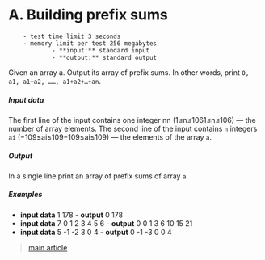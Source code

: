 # A. Building prefix sums

        - test time limit 3 seconds
        - memory limit per test 256 megabytes
                - **input:** standard input
                - **output:** standard output


Given an array a. Output its array of prefix sums. In other words, print `0, a1, a1+a2, ……, a1+a2+…+an`.

##### Input data

The first line of the input contains one integer nn (1≤n≤1061≤n≤106) — the number of array elements.
The second line of the input contains `n` integers `ai` (−109≤ai≤109−109≤ai≤109) — the elements of the array `a`.

##### Output

In a single line print an array of prefix sums of array `a`.

##### Examples


- **input data**
    1
    178
        - **output**
        0 178
- **input data**
    7
    0 1 2 3 4 5 6
        - **output**
        0 0 1 3 6 10 15 21
- **input data**
    5
    -1 -2 3 0 4
        - **output**
        0 -1 -3 0 0 4 


> [main article](https://codeforces.com/edu/course/3/lesson/10/1/practice/contest/324365/problem/A 'in russian language')
